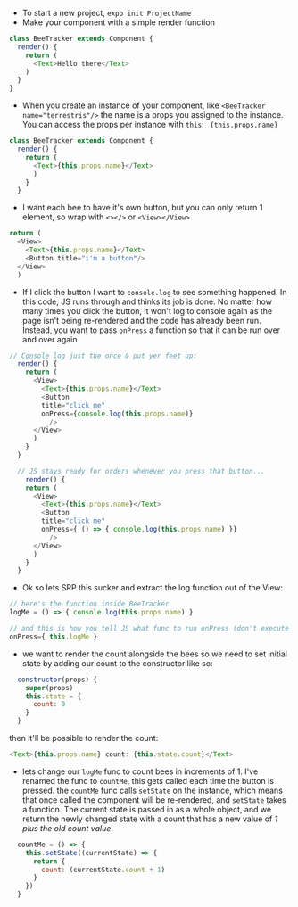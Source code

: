 - To start a new project, `expo init ProjectName`
- Make your component with a simple render function
```JavaScript
class BeeTracker extends Component {
  render() {
    return (
      <Text>Hello there</Text>
    )
  }
}
```
- When you create an instance of your component, like ```<BeeTracker name="terrestris"/>``` the name is a props you assigned to the instance.  You can access the props per instance with `this`: ``` {this.props.name}```
```JavaScript
class BeeTracker extends Component {
  render() {
    return (
      <Text>{this.props.name}</Text>
      )
    }
  }
```
- I want each bee to have it's own button, but you can only return 1 element, so wrap with `<></>` or `<View></View>`
```JavaScript
return (
  <View>
    <Text>{this.props.name}</Text>
    <Button title="i'm a button"/>
  </View>
  )
```
- If I click the button I want to `console.log` to see something happened.  In this code, JS runs through and thinks its job is done.  No matter how many times you click the button, it won't log to console again as the page isn't being re-rendered and the code has already been run.  Instead, you want to pass `onPress` a function so that it can be run over and over again
```JavaScript
// Console log just the once & put yer feet up:
  render() {
    return (
      <View>
        <Text>{this.props.name}</Text>
        <Button 
        title="click me"
        onPress={console.log(this.props.name)}
          />
      </View>
      )
    }
  }

  // JS stays ready for orders whenever you press that button...
    render() {
    return (
      <View>
        <Text>{this.props.name}</Text>
        <Button 
        title="click me"
        onPress={ () => { console.log(this.props.name) }}
          />
      </View>
      )
    }
  }
  ```
- Ok so lets SRP this sucker and extract the log function out of the View:
```JavaScript
// here's the function inside BeeTracker
logMe = () => { console.log(this.props.name) }

// and this is how you tell JS what func to run onPress (don't execute the func like `logMe()`, just tell JS to run it when the button is pressed)
onPress={ this.logMe }
```
- we want to render the count alongside the bees so we need to set initial state by adding our count to the constructor like so:
```JavaScript
  constructor(props) {
    super(props)
    this.state = {
      count: 0
    }
  }
```
then it'll be possible to render the count:
```JavaScript
<Text>{this.props.name} count: {this.state.count}</Text>

```
- lets change our `logMe` func to count bees in increments of 1.  I've renamed the func to `countMe`, this gets called each time the button is pressed.  the `countMe` func calls `setState` on the instance, which means that once called the component will be re-rendered, and `setState` takes a function. The current state is passed in as a whole object, and we return the newly changed state with a count that has a new value of _1 plus the old count value_.
```JavaScript
  countMe = () => { 
    this.setState((currentState) => {
      return {
        count: (currentState.count + 1)
      }
    })
  }
```
